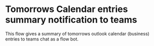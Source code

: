 # Tomorrows Calendar entries summary notification to teams

This flow gives a summary of tomorrows outlook calendar (business) entries to teams chat as a flow bot.